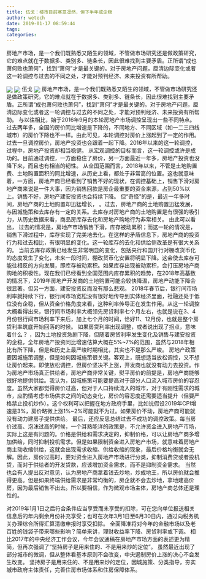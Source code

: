 ```yaml
---
title: 伍戈：楼市目前寒意凛然，但下半年或企稳
author: wetech
date: 2019-01-17 08:59:44
tags: 
categories: 
---
```

房地产市场，是一个我们既熟悉又陌生的领域，不管做市场研究还是做政策研究，它的难点就在于数据多、类别多、链条长，因此很难找到主要矛盾。正所谓“成也萧何败也萧何”，找到“萧何”才是最关键的。对于房地产问题，厘清边际变化或者这一轮调控与过去的不同之处，才能对预判经济、未来投资有所帮助。
<!-- more -->
<img align="center" border="0" src="https://imgcdn.yicai.com/uppics/images/2019/01/cfe8b1c2128cd6a8bd10c48a3459994f.jpg" />
<img align="center" border="0" src="https://imgcdn.yicai.com/uppics/images/2019/01/8611fb0cfaf6326cdffd4694a44e2f51.jpg" />
伍戈
<img align="center" border="0" src="https://imgcdn.yicai.com/uppics/images/2019/01/638056fa38ce05098ecdaaef9b1e5bf8.jpg" />
房地产市场，是一个我们既熟悉又陌生的领域，不管做市场研究还是做政策研究，它的难点就在于数据多、类别多、链条长，因此很难找到主要矛盾。正所谓“成也萧何败也萧何”，找到“萧何”才是最关键的。对于房地产问题，厘清边际变化或者这一轮调控与过去的不同之处，才能对预判经济、未来投资有所帮助。
与以往相比，始于2016年9月的本轮房地产市场调控呈现出一些不同特点。过去两年多，全国的房价同比增速是下降的，不同地方、不同区域（如一二三四线城市）的房价下降也不一样。由此可见，本轮调控对房价上涨起到了一定的作用。过去一旦调控房价，房地产投资也会跟着一起下降。2016年以来的这一轮调控，过程中，房地产投资却相当稳健。
从宏观调控的目标而言，这一轮调控或许是成功的。目前通过调控，一方面稳住了房价，另一方面最近一年多，房地产投资也没降下来，而且也有相当的韧性。
从全国范围而言，2018年以来，不管是土地购置费、土地购置面积的同比增速，从历史上看，都处于非常高的位置。这也就意味着，一方面，房地产商已经看到了销售不好的现状，在调控基础上，销售下滑对房地产商来说是一件大事，因为销售回款是房企最重要的资金来源，占到50%以上。销售不好，房地产建安投资也会持续下降。
但“奇怪”的是，最近一年多时间，房地产商的土地购置却迅猛增长，
。过去，房地产商的土地购置迅猛发展，与因城施策和去库存有一定的关系。去库存对房地产商的土地购置是有很强的吸引力，从历史数据来看，商品房库存去化和房地产购地行为非常相关。
由此可以看出，
过去的情况是，房地产市场销售下滑，库存被动累积；而这一轮的情况是，销售下滑过程中，库存实现了完美地去化。在这样的矛盾信息下，房地产商的投资行为和过去相比，有很明显的变化。这一轮库存的去化和供给侧改革是有很大关系的。
当前去库存政策已经发生非常明显的变化，包括央行和国开行对棚改货币化的态度发生了变化，未来一段时间，棚改货币化安置将明显下降。这会使去库存可能往相反的方向发展，即库存被动累积。如果库存出现被动累积，会打压房地产商购地的积极性。现在我们已经看到全国范围内库存累积的趋势，在2018年高基数的情况下，2019年房地产开发商的土地购置可能会较快降温，房地产动能下降会很显著。但另一方面，建安投资反而没有那么悲观。
2018年春节后，银行间市场利率就持续下行，银行间市场宽松没有很好地传导到实体经济里面，社融还处于低位没有企稳，但从资金价格角度来看，这种利率传导正在发生作用。从这一轮调控大概看得出来，银行间市场利率大概领先房贷利率七个月左右，也就是说在3、4月份银行间市场利率下来后，加上七个月的时间，恰好11、12月份，也就是整个房贷利率筑底开始回落的时候。
如果房贷利率出现调整，或者说出现了拐点，意味着什么？
，因为土地投资急剧下降，但随着房贷利率发生变化及销售与建安投资的企稳，全年房地产投资同比增速估算大概在5%~7%的范围，虽然与2018年相比有所下降，但是和历史上最严峻时期相比，其实也不是那么严峻。
房地产政策要因城施策调整，但是如何因城施策很关键。客观上，既想适当放松调控，又不想让房价起来。即使放松调控，但房价坚决不上涨，开发商也就没有动力去投资。作为房地产市场真正供给者，房地产商非常关键，熨平房价的前提是，房地产商能够很好地提供供给。我认为，因城施策可能要提高对于部分人口流入城市房价的容忍度。虽然大家都觉得房价过高，但对于人口持续流入的城市，对于有刚性需求的城市，应酌情考虑市场供求之间的动态变化，房价的容忍度还需要适当提升（但要严格禁止投机炒作）。这个权利可以把握在地方政府手里，比如说假设2019年CPI增速是3%，房价略微上涨1%~2%可能就不为过。如果房价不动，房地产商可能就没有动力建房子提供供给。
最后，还应反思总结过去不成功的调控政策。每当房价过高、泡沫过高的时候，一个耳熟能详的政策是，不允许资金进入房地产市场，实际上这是有问题的。价格是供给和需求决定的，抑制价格，可以让房地产商多增加供给，同时抑制投机需求。但是如果限制资金进入房地产市场，就意味着房地产商主动收缩供给，这就会出现需求收缩、供给收缩的现象，最后价格均衡就会无解。因此，房价过高时，要对资金进入房地产市场进行分类，抑制消费贷或者投机贷，而对于供给者的开发贷款，应该增加资金需求，而不是抑制资金需求。
当然也会有人提出反对意见，认为房地产商拿着钱去炒地，炒成地王，所以房价就会推得更高。但是如果终端供给需求是非常均衡的，房企就不会去炒地，拿地建高价房，因为最后销售不出去。所以要相信，作为微观市场主体，房地产商总体还是理性的。
 
 
对2019年1月1日之后符合条件应当享受而未享受的扣除，可在您向单位报送相关信息后的年内剩余月份补充享受；也可在次年3月1日至6月30日内，通过向税务机关办理综合所得汇算清缴申报时享受扣除。
全面降准将对今年的金融市场以及老百姓的钱袋子带来哪些影响？简单来讲，理财收益率下降、房贷利率或下调。
相比2017年的中央经济工作会议，今年会议通稿在房地产市场方面的表述更为精简，但再次强调了“坚持房子是用来住的、不是用来炒的定位”。
虽然最近出现了部分城市的微调，但从整体看基本原则不会改变，中央遏制房价上涨的决心不会发生改变。
坚持房子是用来住的、不是用来炒的定位，因城施策、分类指导，夯实城市政府主体责任，完善住房市场体系和住房保障体系。

